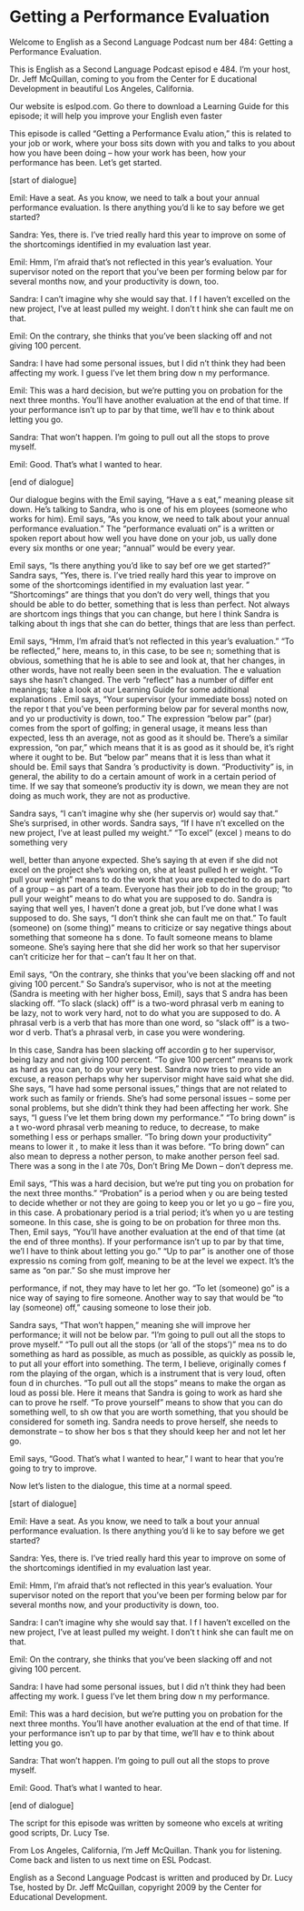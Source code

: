 # Getting a Performance Evaluation

Welcome to English as a Second Language Podcast num ber 484: Getting a Performance Evaluation.

This is English as a Second Language Podcast episod e 484.  I’m your host, Dr. Jeff McQuillan, coming to you from the Center for E ducational Development in beautiful Los Angeles, California.

Our website is eslpod.com.  Go there to download a Learning Guide for this episode; it will help you improve your English even  faster

This episode is called “Getting a Performance Evalu ation,” this is related to your job or work, where your boss sits down with you and  talks to you about how you have been doing – how your work has been, how your performance has been. Let’s get started.

[start of dialogue]

Emil:  Have a seat.  As you know, we need to talk a bout your annual performance evaluation.  Is there anything you’d li ke to say before we get started?

Sandra:  Yes, there is.  I’ve tried really hard this year to improve on some of the shortcomings identified in my evaluation last year.

Emil:  Hmm, I’m afraid that’s not reflected in this  year’s evaluation.  Your supervisor noted on the report that you’ve been per forming below par for several months now, and your productivity is down, too.

Sandra:  I can’t imagine why she would say that.  I f I haven’t excelled on the new project, I’ve at least pulled my weight.  I don’t t hink she can fault me on that.

Emil:  On the contrary, she thinks that you’ve been  slacking off and not giving 100 percent.

Sandra:  I have had some personal issues, but I did n’t think they had been affecting my work.  I guess I’ve let them bring dow n my performance.

Emil:  This was a hard decision, but we’re putting you on probation for the next three months.  You’ll have another evaluation at the end of that time.  If your performance isn’t up to par by that time, we’ll hav e to think about letting you go.

 Sandra:  That won’t happen.  I’m going to pull out all the stops to prove myself.

Emil:  Good.  That’s what I wanted to hear.

[end of dialogue]

Our dialogue begins with the Emil saying, “Have a s eat,” meaning please sit down.  He’s talking to Sandra, who is one of his em ployees (someone who works for him).  Emil says, “As you know, we need to talk  about your annual performance evaluation.”  The “performance evaluati on” is a written or spoken report about how well you have done on your job, us ually done every six months or one year; “annual” would be every year.

Emil says, “Is there anything you’d like to say bef ore we get started?”  Sandra says, “Yes, there is.  I’ve tried really hard this year to improve on some of the shortcomings identified in my evaluation last year. ”  “Shortcomings” are things that you don’t do very well, things that you should  be able to do better, something that is less than perfect.  Not always are shortcom ings things that you can change, but here I think Sandra is talking about th ings that she can do better, things that are less than perfect.

Emil says, “Hmm, I’m afraid that’s not reflected in  this year’s evaluation.”  “To be reflected,” here, means to, in this case, to be see n; something that is obvious, something that he is able to see and look at, that her changes, in other words, have not really been seen in the evaluation.  The e valuation says she hasn’t changed.  The verb “reflect” has a number of differ ent meanings; take a look at our Learning Guide for some additional explanations .  Emil says, “Your supervisor (your immediate boss) noted on the repor t that you’ve been performing below par for several months now, and yo ur productivity is down, too.”  The expression “below par” (par) comes from the sport of golfing; in general usage, it means less than expected, less th an average, not as good as it should be.  There’s a similar expression, “on par,”  which means that it is as good as it should be, it’s right where it ought to be.  But “below par” means that it is less than what it should be.  Emil says that Sandra ’s productivity is down. “Productivity” is, in general, the ability to do a certain amount of work in a certain period of time.  If we say that someone’s productiv ity is down, we mean they are not doing as much work, they are not as productive.

Sandra says, “I can’t imagine why she (her supervis or) would say that.”  She’s surprised, in other words.  Sandra says, “If I have n’t excelled on the new project, I’ve at least pulled my weight.”  “To excel” (excel ) means to do something very

well, better than anyone expected.  She’s saying th at even if she did not excel on the project she’s working on, she at least pulled h er weight.  “To pull your weight” means to do the work that you are expected to do as  part of a group – as part of a team.  Everyone has their job to do in the group;  “to pull your weight” means to do what you are supposed to do.  Sandra is saying that well yes, I haven’t done a great job, but I’ve done what I was supposed to do.   She says, “I don’t think she can fault me on that.”  To fault (someone) on (some thing)” means to criticize or say negative things about something that someone ha s done.  To fault someone means to blame someone.  She’s saying here that she  did her work so that her supervisor can’t criticize her for that – can’t fau lt her on that.

Emil says, “On the contrary, she thinks that you’ve  been slacking off and not giving 100 percent.”  So Sandra’s supervisor, who is not at the meeting (Sandra is meeting with her higher boss, Emil), says that S andra has been slacking off. “To slack (slack) off” is a two-word phrasal verb m eaning to be lazy, not to work very hard, not to do what you are supposed to do.  A phrasal verb is a verb that has more than one word, so “slack off” is a two-wor d verb.  That’s a phrasal verb, in case you were wondering.

In this case, Sandra has been slacking off accordin g to her supervisor, being lazy and not giving 100 percent.  “To give 100 percent” means to work as hard as you can, to do your very best.  Sandra now tries to pro vide an excuse, a reason perhaps why her supervisor might have said what she  did.  She says, “I have had some personal issues,” things that are not related to work such as family or friends.  She’s had some personal issues – some per sonal problems, but she didn’t think they had been affecting her work.  She  says, “I guess I’ve let them bring down my performance.”  “To bring down” is a t wo-word phrasal verb meaning to reduce, to decrease, to make something l ess or perhaps smaller. “To bring down your productivity” means to lower it , to make it less than it was before.  “To bring down” can also mean to depress a nother person, to make another person feel sad.  There was a song in the l ate 70s, Don’t Bring Me Down – don’t depress me.

Emil says, “This was a hard decision, but we’re put ting you on probation for the next three months.”  “Probation” is a period when y ou are being tested to decide whether or not they are going to keep you or let yo u go – fire you, in this case.  A probationary period is a trial period; it’s when yo u are testing someone.  In this case, she is going to be on probation for three mon ths.  Then, Emil says, “You’ll have another evaluation at the end of that time (at  the end of three months).  If your performance isn’t up to par by that time, we’l l have to think about letting you go.”  “Up to par” is another one of those expressio ns coming from golf, meaning to be at the level we expect.  It’s the same as “on  par.”  So she must improve her

performance, if not, they may have to let her go.  “To let (someone) go” is a nice way of saying to fire someone.  Another way to say that would be “to lay (someone) off,” causing someone to lose their job.

Sandra says, “That won’t happen,” meaning she will improve her performance; it will not be below par.  “I’m going to pull out all the stops to prove myself.”  “To pull out all the stops (or ‘all of the stops’)” mea ns to do something as hard as possible, as much as possible, as quickly as possib le, to put all your effort into something.  The term, I believe, originally comes f rom the playing of the organ, which is a instrument that is very loud, often foun d in churches.  “To pull out all the stops” means to make the organ as loud as possi ble.  Here it means that Sandra is going to work as hard she can to prove he rself.  “To prove yourself” means to show that you can do something well, to sh ow that you are worth something, that you should be considered for someth ing.  Sandra needs to prove herself, she needs to demonstrate – to show her bos s that they should keep her and not let her go.

Emil says, “Good.  That’s what I wanted to hear,” I  want to hear that you’re going to try to improve.

Now let’s listen to the dialogue, this time at a normal speed.

[start of dialogue]

Emil:  Have a seat.  As you know, we need to talk a bout your annual performance evaluation.  Is there anything you’d li ke to say before we get started?

Sandra:  Yes, there is.  I’ve tried really hard this year to improve on some of the shortcomings identified in my evaluation last year.

Emil:  Hmm, I’m afraid that’s not reflected in this  year’s evaluation.  Your supervisor noted on the report that you’ve been per forming below par for several months now, and your productivity is down, too.

Sandra:  I can’t imagine why she would say that.  I f I haven’t excelled on the new project, I’ve at least pulled my weight.  I don’t t hink she can fault me on that.

Emil:  On the contrary, she thinks that you’ve been  slacking off and not giving 100 percent.

Sandra:  I have had some personal issues, but I did n’t think they had been affecting my work.  I guess I’ve let them bring dow n my performance.

Emil:  This was a hard decision, but we’re putting you on probation for the next three months.  You’ll have another evaluation at the end of that time.  If your performance isn’t up to par by that time, we’ll hav e to think about letting you go.

Sandra:  That won’t happen.  I’m going to pull out all the stops to prove myself.

Emil:  Good.  That’s what I wanted to hear.

[end of dialogue]

The script for this episode was written by someone who excels at writing good scripts, Dr. Lucy Tse.

From Los Angeles, California, I’m Jeff McQuillan.  Thank you for listening.  Come back and listen to us next time on ESL Podcast.

English as a Second Language Podcast is written and  produced by Dr. Lucy Tse, hosted by Dr. Jeff McQuillan, copyright 2009 by the  Center for Educational Development.

